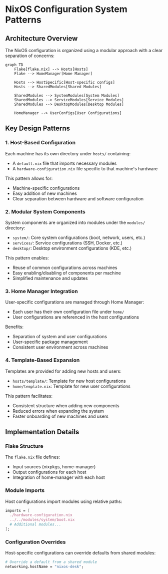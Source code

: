 # NixOS Configuration System Patterns

## Architecture Overview

The NixOS configuration is organized using a modular approach with a clear separation of concerns:

```mermaid
graph TD
    Flake[flake.nix] --> Hosts[Hosts]
    Flake --> HomeManager[Home Manager]
    
    Hosts --> HostSpecific[Host-specific configs]
    Hosts --> SharedModules[Shared Modules]
    
    SharedModules --> SystemModules[System Modules]
    SharedModules --> ServiceModules[Service Modules]
    SharedModules --> DesktopModules[Desktop Modules]
    
    HomeManager --> UserConfigs[User Configurations]
```

## Key Design Patterns

### 1. Host-Based Configuration

Each machine has its own directory under `hosts/` containing:
- A `default.nix` file that imports necessary modules
- A `hardware-configuration.nix` file specific to that machine's hardware

This pattern allows for:
- Machine-specific configurations
- Easy addition of new machines
- Clear separation between hardware and software configuration

### 2. Modular System Components

System components are organized into modules under the `modules/` directory:
- `system/`: Core system configurations (boot, network, users, etc.)
- `services/`: Service configurations (SSH, Docker, etc.)
- `desktop/`: Desktop environment configurations (KDE, etc.)

This pattern enables:
- Reuse of common configurations across machines
- Easy enabling/disabling of components per machine
- Simplified maintenance and updates

### 3. Home Manager Integration

User-specific configurations are managed through Home Manager:
- Each user has their own configuration file under `home/`
- User configurations are referenced in the host configurations

Benefits:
- Separation of system and user configurations
- User-specific package management
- Consistent user environment across machines

### 4. Template-Based Expansion

Templates are provided for adding new hosts and users:
- `hosts/template/`: Template for new host configurations
- `home/template.nix`: Template for new user configurations

This pattern facilitates:
- Consistent structure when adding new components
- Reduced errors when expanding the system
- Faster onboarding of new machines and users

## Implementation Details

### Flake Structure

The `flake.nix` file defines:
- Input sources (nixpkgs, home-manager)
- Output configurations for each host
- Integration of home-manager with each host

### Module Imports

Host configurations import modules using relative paths:
```nix
imports = [
  ./hardware-configuration.nix
  ../../modules/system/boot.nix
  # Additional modules...
];
```

### Configuration Overrides

Host-specific configurations can override defaults from shared modules:
```nix
# Override a default from a shared module
networking.hostName = "nixos-desk";